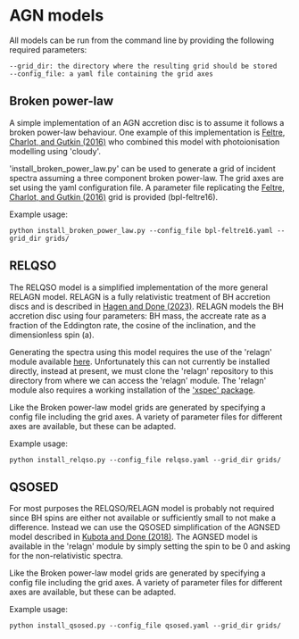

# AGN models

All models can be run from the command line by providing the following required parameters:
```
--grid_dir: the directory where the resulting grid should be stored
--config_file: a yaml file containing the grid axes 
```

## Broken power-law

A simple implementation of an AGN accretion disc is to assume it follows a broken power-law behaviour. One example of this implementation is [Feltre, Charlot, and Gutkin (2016)](https://ui.adsabs.harvard.edu/abs/2016MNRAS.456.3354F/abstract) who combined this model with photoionisation modelling using 'cloudy'. 

'install_broken_power_law.py' can be used to generate a grid of incident spectra assuming a three component broken power-law. The grid axes are set using the yaml configuration file. A parameter file replicating the [Feltre, Charlot, and Gutkin (2016)](https://ui.adsabs.harvard.edu/abs/2016MNRAS.456.3354F/abstract) grid is provided (bpl-feltre16).

Example usage:
```
python install_broken_power_law.py --config_file bpl-feltre16.yaml --grid_dir grids/
```

## RELQSO

The RELQSO model is a simplified implementation of the more general RELAGN model. RELAGN is a fully relativistic treatment of BH accretion discs and is described in [Hagen and Done (2023)](https://ui.adsabs.harvard.edu/abs/2023MNRAS.525.3455H/abstract). RELAGN models the BH accretion disc using four parameters: BH mass, the accreate rate as a fraction of the Eddington rate, the cosine of the inclination, and the dimensionless spin (a). 

Generating the spectra using this model requires the use of the 'relagn' module available [here](https://github.com/scotthgn/RELAGN). Unfortunately this can not currently be installed directly, instead at present, we must clone the 'relagn' repository to this directory from where we can access the 'relagn' module. The 'relagn' module also requires a working installation of the ['xspec' package](https://heasarc.gsfc.nasa.gov/xanadu/xspec/).  

Like the Broken power-law model grids are generated by specifying a config file including the grid axes. A variety of parameter files for different axes are available, but these can be adapted.

Example usage:
```
python install_relqso.py --config_file relqso.yaml --grid_dir grids/
```

## QSOSED

For most purposes the RELQSO/RELAGN model is probably not required since BH spins are either not available or sufficiently small to not make a difference. Instead we can use the QSOSED simplification of the AGNSED model described in [Kubota and Done (2018)](https://ui.adsabs.harvard.edu/abs/2018MNRAS.480.1247K/abstract). The AGNSED model is available in the 'relagn' module by simply setting the spin to be 0 and asking for the non-relativistic spectra.

Like the Broken power-law model grids are generated by specifying a config file including the grid axes. A variety of parameter files for different axes are available, but these can be adapted.

Example usage:
```
python install_qsosed.py --config_file qsosed.yaml --grid_dir grids/
```